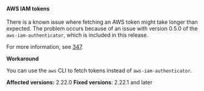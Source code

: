 #### AWS IAM tokens

There is a known issue where fetching an AWS token might take longer than expected. The problem occurs because of an issue with version 0.5.0 of the `aws-iam-authenticator`, which is included in this release.

For more information, see [347](https://github.com/kubernetes-sigs/aws-iam-authenticator/issues/347).

**Workaround**

You can use the `aws` CLI to fetch tokens instead of `aws-iam-authenticator`.

**Affected versions:** 2.22.0
**Fixed versions**: 2.22.1 and later